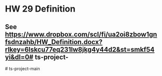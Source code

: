 # HW 29 Definition
## See https://www.dropbox.com/scl/fi/ua2oi8zbow1gnfsdnzahb/HW_Definition.docx?rlkey=6lskcu77eq231lw8jkg4y44d2&st=smkf54yi&dl=0#   t s - p r o j e c t -  
 #   t s - p r o j e c t - m a i n  
 